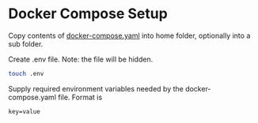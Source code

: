 # Docker Compose Setup

Copy contents of [docker-compose.yaml](/main_server/docker-compose.yaml) into home folder, optionally into a sub folder.

Create .env file. Note: the file will be hidden.

```bash
touch .env
```

Supply required environment variables needed by the docker-compose.yaml file. Format is

`
key=value
`
